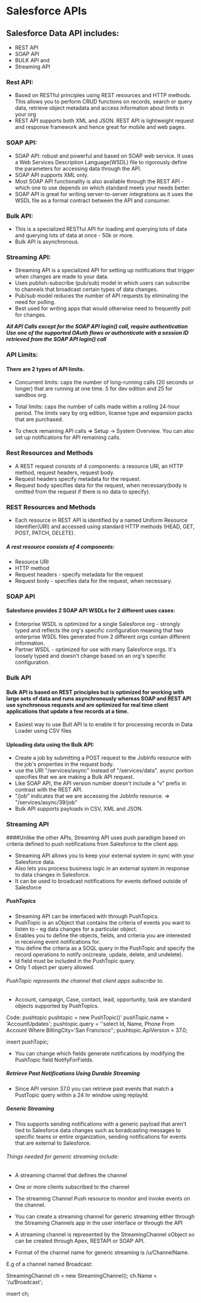 # Salesforce APIs
## Salesforce Data API includes:
* REST API
* SOAP API
* BULK API and
* Streaming API

### Rest API:
* Based on RESTful principles using REST resources and HTTP methods. This allows you to perform CRUD functions on records, search or query data, retrieve object metadata and access information about limits in your org
* REST API supports both XML and JSON. REST API is lightweight request and response framework and hence great for mobile and web pages.

### SOAP API:
* SOAP API: robust and powerful and based on SOAP web service. It uses a Web Services Description Language(WSDL) file to rigorously define the parameters for accessing data through the API.
* SOAP API supports XML only.
* Most SOAP API functionality is also available through the REST API - which one to use depends on which standard meets your needs better.
* SOAP API is great for writing server-to-server integrations as it uses the WSDL file as a formal contract between the API and consumer.

### Bulk API:
* This is a specialized RESTful API for loading and querying lots of data and querying lots of data at once - 50k or more.
* Bulk API is asynchronous.

### Streaming API:
* Streaming API is a specialized API for setting up notifications that trigger when changes are made to your data.
* Uses publish-subscribe (pub/sub) model in which users can subscribe to channels that broadcast certain types of data changes.
* Pub/sub model reduces the number of API requests by eliminating the need for polling.
* Best used for writing apps that would otherwise need to frequently poll for changes.

**_All API Calls except for the SOAP API login() call, require authentication_**
**_Use one of the supported OAuth flows or authenticate with a session ID retrieved from the SOAP API login() call_**

### API Limits:
#### There are 2 types of API limits.
  * Concurrent limits: caps the number of long-running calls (20 seconds or longer) that are running at one time. 5 for dev edition and 25 for sandbox org.
  * Total limits: caps the number of calls made within a rolling 24-hour period. The limits vary by org edition, license type and expansion packs that are purchased.

* To check remaining API calls => Setup -> System Overview. You can also set up notifications for API remaining calls.

### Rest Resources and Methods
* A REST request consists of 4 components: a resource URI, an HTTP method, request headers, request body.
* Request headers specify metadata for the request.
* Request body specifies data for the request, when necessary(body is omitted from the request if there is no data to specify).

### REST Resources and Methods
* Each resource in REST API is identified by a named Uniform Resource Identifier(URI) and accessed using standard HTTP methods (HEAD, GET, POST, PATCH, DELETE).

##### A rest resource consists of 4 components:
* Resource URI
* HTTP method
* Request headers - specify metadata for the request
* Request body - specifies data for the request, when necessary. 

### SOAP API
#### Salesforce provides 2 SOAP API WSDLs for 2 different uses cases:
* Enterprise WSDL is optimized for a single Salesforce org - strongly typed and reflects the org's specific configuration meaning that two enterprise WSDL files generated from 2 different orgs contain different information.
* Partner WSDL - optimized for use with many Salesforce orgs. It's loosely typed and doesn't change based on an org's specific configuration.

### Bulk API
#### Bulk API is based on REST principles but is optimized for working with large sets of data and runs asynchronously whereas SOAP and REST API use synchronous requests and are optimized for real time client applications that update a few records at a time.
* Easiest way to use Bult API is to enable it for processing records in Data Loader using CSV files

#### Uploading data using the Bulk API:
* Create a job by submitting a POST request to the JobInfo resource with the job's properties in the request body.
* use the URI "/services/async" instead of "/services/data". async portion specifies that we are making a Bulk API request.
* Like SOAP API, the API version number doesn't include a "v" prefix in contrast with the REST API.
* "/job" indicates that we are accessing the JobInfo resource. => "/services/async/39/job"
* Bulk API supports payloads in CSV, XML and JSON.

### Streaming API
####Unlike the other APIs, Streaming API uses push paradigm based on criteria defined to push notifications from Salesforce to the client app.
* Streaming API allows you to keep your external system in sync with your Salesforce data. 
* Also lets you process business logic in an external system in response to data changes in Salesforce.
* It can be used to broadcast notifications for events defined outside of Salesforce

##### PushTopics
* Streaming API can be interfaced with through PushTopics.
* PushTopic is an sObject that contains the criteria of events you want to listen to - eg data changes for a particular object.
* Enables you to define the objects, fields, and criteria you are interested in receiving event notifications for.
* You define the criteria as a SOQL query in the PushTopic and specify the record operations to notify on(create, update, delete, and undelete).
* Id field must be included in the PushTopic query.
* Only 1 object per query allowed.

###### PushTopic represents the channel that client apps subscribe to.
* Account, campaign, Case, contact, lead, opportunity, task are standard objects supported by PushTopics.

Code:
pushtopic pushtopic = new PushTopic()'
pushTopic.name = 'AccountUpdates';
pushtopic.query = ''select Id, Name, Phone From Account Where BillingCity=\'San Francisco\'';
pushtopic.ApiVersion = 37.0;

insert pushTopic;

* You can change which fields generate notifications by modifying the PushTopic field NotifyForFields.

##### Retrieve Past Notifications Using Durable Streaming
* Since API version 37.0 you can retrieve past events that match a PustTopic query within a 24 hr window using replayId.

##### Generic Streaming
* This supports sending notifications with a generic payload that aren't tied to Salesforce data changes such as boradcasting messages to specific teams or entire organization, sending notifications for events that are external to Salesforce.

###### Things needed for generic streaming include:
* A streaming channel that defines the channel
* One or more clients subscribed to the channel
* The streaming Channel Push resource to monitor and invoke events on the channel.

* You can create a streaming channel for generic streaming either through the Streaming Channels app in the user interface or through the API
* A streaming channel is represented by the StreamingChannel sObject so can be created through Apex, RESTAPI or SOAP API.
* Format of the channel name for generic streaming is /u/ChannelName.

E.g of a channel named Broadcast:

StreamingChannel ch = new StreamingChannel();
ch.Name = '/u/Broadcast';

insert ch;












